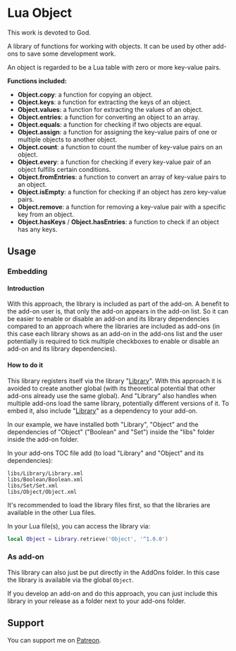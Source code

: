 # Lua Object

This work is devoted to God.

A library of functions for working with objects. It can be used by other add-ons to save some development work.

An object is regarded to be a Lua table with zero or more key-value pairs.

**Functions included:**

* **Object.copy**: a function for copying an object.
* **Object.keys**: a function for extracting the keys of an object.
* **Object.values**: a function for extracting the values of an object.
* **Object.entries**: a function for converting an object to an array.
* **Object.equals**: a function for checking if two objects are equal.
* **Object.assign**: a function for assigning the key-value pairs of one or multiple objects to another object.
* **Object.count**: a function to count the number of key-value pairs on an object.
* **Object.every**: a function for checking if every key-value pair of an object fulfills certain conditions.
* **Object.fromEntries**: a function to convert an array of key-value pairs to an object.
* **Object.isEmpty**: a function for checking if an object has zero key-value pairs.
* **Object.remove**: a function for removing a key-value pair with a specific key from an object.
* **Object.hasKeys** / **Object.hasEntries**: a function to check if an object has any keys.

## Usage

### Embedding

#### Introduction

With this approach, the library is included as part of the add-on. A benefit to the add-on user is, that only
the add-on appears in the add-on list. So it can be easier to enable or disable an add-on and its library dependencies
compared to an approach where the libraries are included as add-ons (in this case each library shows as an add-on in the add-ons list and the user potentially is required to tick multiple checkboxes to enable or disable an add-on and its library dependencies).

#### How to do it

This library registers itself via the library "[Library](https://github.com/SanjoSolutions/LuaLibrary)". With this approach it is avoided to create another global (with its theoretical potential that other add-ons already use the same global). And "Library" also handles when multiple add-ons load the same library, potentially different versions of it.
To embed it, also include "[Library](https://github.com/SanjoSolutions/LuaLibrary)" as a dependency to your add-on.

In our example, we have installed both "Library", "Object" and the dependencies of "Object" ("Boolean" and "Set") inside the "libs" folder inside the add-on folder.

In your add-ons TOC file add (to load "Library" and "Object" and its dependencies):

```
libs/Library/Library.xml
libs/Boolean/Boolean.xml
libs/Set/Set.xml
libs/Object/Object.xml
```

It's recommended to load the library files first, so that the libraries are available in the other Lua files.

In your Lua file(s), you can access the library via:

```lua
local Object = Library.retrieve('Object', '^1.0.0')
```

### As add-on

This library can also just be put directly in the AddOns folder. In this case the library is available via the global `Object`.

If you develop an add-on and do this approach, you can just include this library in your release as a folder next to your add-ons folder.

## Support

You can support me on [Patreon](https://www.patreon.com/addons_by_sanjo).
